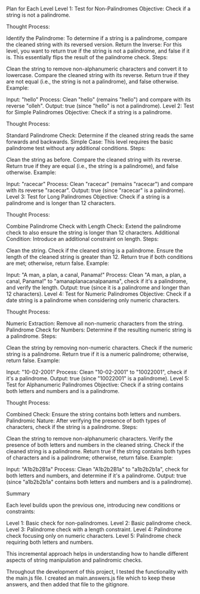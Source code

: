 Plan for Each Level
Level 1: Test for Non-Palindromes
Objective: Check if a string is not a palindrome.

Thought Process:

Identify the Palindrome: To determine if a string is a palindrome, compare the cleaned string with its reversed version.
Return the Inverse: For this level, you want to return true if the string is not a palindrome, and false if it is. This essentially flips the result of the palindrome check.
Steps:

Clean the string to remove non-alphanumeric characters and convert it to lowercase.
Compare the cleaned string with its reverse.
Return true if they are not equal (i.e., the string is not a palindrome), and false otherwise.
Example:

Input: "hello"
Process: Clean "hello" (remains "hello") and compare with its reverse "olleh".
Output: true (since "hello" is not a palindrome).
Level 2: Test for Simple Palindromes
Objective: Check if a string is a palindrome.

Thought Process:

Standard Palindrome Check: Determine if the cleaned string reads the same forwards and backwards.
Simple Case: This level requires the basic palindrome test without any additional conditions.
Steps:

Clean the string as before.
Compare the cleaned string with its reverse.
Return true if they are equal (i.e., the string is a palindrome), and false otherwise.
Example:

Input: "racecar"
Process: Clean "racecar" (remains "racecar") and compare with its reverse "racecar".
Output: true (since "racecar" is a palindrome).
Level 3: Test for Long Palindromes
Objective: Check if a string is a palindrome and is longer than 12 characters.

Thought Process:

Combine Palindrome Check with Length Check: Extend the palindrome check to also ensure the string is longer than 12 characters.
Additional Condition: Introduce an additional constraint on length.
Steps:

Clean the string.
Check if the cleaned string is a palindrome.
Ensure the length of the cleaned string is greater than 12.
Return true if both conditions are met; otherwise, return false.
Example:

Input: "A man, a plan, a canal, Panama!"
Process: Clean "A man, a plan, a canal, Panama!" to "amanaplanacanalpanama", check if it's a palindrome, and verify the length.
Output: true (since it is a palindrome and longer than 12 characters).
Level 4: Test for Numeric Palindromes
Objective: Check if a date string is a palindrome when considering only numeric characters.

Thought Process:

Numeric Extraction: Remove all non-numeric characters from the string.
Palindrome Check for Numbers: Determine if the resulting numeric string is a palindrome.
Steps:

Clean the string by removing non-numeric characters.
Check if the numeric string is a palindrome.
Return true if it is a numeric palindrome; otherwise, return false.
Example:

Input: "10-02-2001"
Process: Clean "10-02-2001" to "10022001", check if it's a palindrome.
Output: true (since "10022001" is a palindrome).
Level 5: Test for Alphanumeric Palindromes
Objective: Check if a string contains both letters and numbers and is a palindrome.

Thought Process:

Combined Check: Ensure the string contains both letters and numbers.
Palindromic Nature: After verifying the presence of both types of characters, check if the string is a palindrome.
Steps:

Clean the string to remove non-alphanumeric characters.
Verify the presence of both letters and numbers in the cleaned string.
Check if the cleaned string is a palindrome.
Return true if the string contains both types of characters and is a palindrome; otherwise, return false.
Example:

Input: "A1b2b2B1a"
Process: Clean "A1b2b2B1a" to "a1b2b2b1a", check for both letters and numbers, and determine if it's a palindrome.
Output: true (since "a1b2b2b1a" contains both letters and numbers and is a palindrome).

Summary

Each level builds upon the previous one, introducing new conditions or constraints:

Level 1: Basic check for non-palindromes.
Level 2: Basic palindrome check.
Level 3: Palindrome check with a length constraint.
Level 4: Palindrome check focusing only on numeric characters.
Level 5: Palindrome check requiring both letters and numbers.

This incremental approach helps in understanding how to handle different aspects of string manipulation and palindromic checks.

Throughout the development of this project, I tested the functionality with the main.js file. I created an main.answers.js file which to keep these answers, and then added that file to the gitignore.
